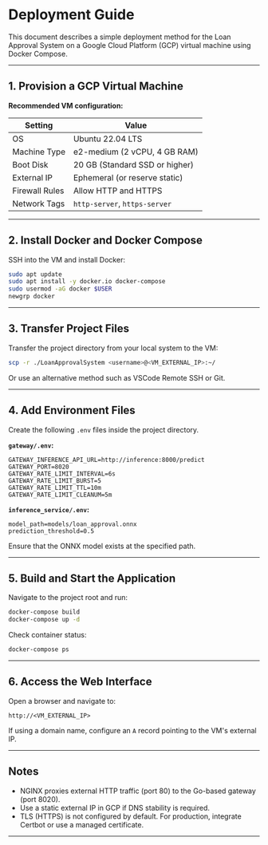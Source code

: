 # Deployment Guide

This document describes a simple deployment method for the Loan Approval System on a Google Cloud Platform (GCP) virtual machine using Docker Compose.

---

## 1. Provision a GCP Virtual Machine

**Recommended VM configuration:**

| Setting           | Value                          |
|------------------|---------------------------------|
| OS               | Ubuntu 22.04 LTS                |
| Machine Type     | e2-medium (2 vCPU, 4 GB RAM)    |
| Boot Disk        | 20 GB (Standard SSD or higher)  |
| External IP      | Ephemeral (or reserve static)   |
| Firewall Rules   | Allow HTTP and HTTPS            |
| Network Tags     | `http-server`, `https-server`   |

---

## 2. Install Docker and Docker Compose

SSH into the VM and install Docker:

```bash
sudo apt update
sudo apt install -y docker.io docker-compose
sudo usermod -aG docker $USER
newgrp docker
```

---

## 3. Transfer Project Files

Transfer the project directory from your local system to the VM:

```bash
scp -r ./LoanApprovalSystem <username>@<VM_EXTERNAL_IP>:~/
```

Or use an alternative method such as VSCode Remote SSH or Git.

---

## 4. Add Environment Files

Create the following `.env` files inside the project directory.

**`gateway/.env`:**

```env
GATEWAY_INFERENCE_API_URL=http://inference:8000/predict
GATEWAY_PORT=8020
GATEWAY_RATE_LIMIT_INTERVAL=6s
GATEWAY_RATE_LIMIT_BURST=5
GATEWAY_RATE_LIMIT_TTL=10m
GATEWAY_RATE_LIMIT_CLEANUM=5m
```

**`inference_service/.env`:**

```env
model_path=models/loan_approval.onnx
prediction_threshold=0.5
```

Ensure that the ONNX model exists at the specified path.

---

## 5. Build and Start the Application

Navigate to the project root and run:

```bash
docker-compose build
docker-compose up -d
```

Check container status:

```bash
docker-compose ps
```

---

## 6. Access the Web Interface

Open a browser and navigate to:

```
http://<VM_EXTERNAL_IP>
```

If using a domain name, configure an `A` record pointing to the VM's external IP.

---

## Notes

- NGINX proxies external HTTP traffic (port 80) to the Go-based gateway (port 8020).
- Use a static external IP in GCP if DNS stability is required.
- TLS (HTTPS) is not configured by default. For production, integrate Certbot or use a managed certificate.

---
```